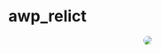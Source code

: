 # awp_relict
<!-- <a href=""> Download url <href/> -->
<div style="display: flex; justify-content: center;">
    <img src="https://github.com/CombatSurfCS2/awp_relict/assets/102309602/dc1f6689-0138-44cc-931d-ca3ff24ee721" style="border-radius: 10px"/>
</div>
